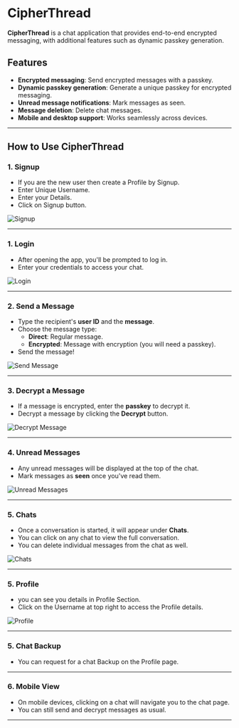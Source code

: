 # CipherThread

**CipherThread** is a chat application that provides end-to-end encrypted messaging, with additional features such as dynamic passkey generation.

## Features

- **Encrypted messaging**: Send encrypted messages with a passkey.
- **Dynamic passkey generation**: Generate a unique passkey for encrypted messaging.
- **Unread message notifications**: Mark messages as seen.
- **Message deletion**: Delete chat messages.
- **Mobile and desktop support**: Works seamlessly across devices.

---

## How to Use CipherThread

### 1. **Signup**

- If you are the new user then create a Profile by Signup.
- Enter Unique Username.
- Enter your Details.
- Click on Signup button.

![Signup](./images/signup.png)

---

### 1. **Login**

- After opening the app, you'll be prompted to log in.
- Enter your credentials to access your chat.

![Login](./images/login.png)

---

### 2. **Send a Message**

- Type the recipient's **user ID** and the **message**.
- Choose the message type:
  - **Direct**: Regular message.
  - **Encrypted**: Message with encryption (you will need a passkey).
- Send the message!

![Send Message](./images/message.png)

---

### 3. **Decrypt a Message**

- If a message is encrypted, enter the **passkey** to decrypt it.
- Decrypt a message by clicking the **Decrypt** button.

![Decrypt Message](./images/decrypt.png)

---

### 4. **Unread Messages**

- Any unread messages will be displayed at the top of the chat.
- Mark messages as **seen** once you've read them.

![Unread Messages](./images/unread.png)

---

### 5. **Chats**

- Once a conversation is started, it will appear under **Chats**.
- You can click on any chat to view the full conversation.
- You can delete individual messages from the chat as well.

![Chats](./images/chat.png)

---

### 5. **Profile**

- you can see you details in Profile Section.
- Click on the Username at top right to access the Profile details.

![Profile](./images/profile.png)

---

### 5. **Chat Backup**

- You can request for a chat Backup on the Profile page.

---

### 6. **Mobile View**

- On mobile devices, clicking on a chat will navigate you to the chat page.
- You can still send and decrypt messages as usual.

---
